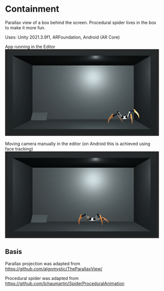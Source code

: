 # Containment

Parallax view of a box behind the screen. 
Procedural spider lives in the box to make it more fun.

Uses: Unity 2021.3.9f1, ARFoundation, Android (AR Core)

App running in the Editor
![App running in Editor](/screenshot.gif?raw=true)

Moving camera manually in the editor (on Android this is achieved using face tracking)
![App running in Editor while manually moving camera](/screenshot2.gif?raw=true)

## Basis

Parallax projection was adapted from
https://github.com/algomystic/TheParallaxView/

Procedural spider was adapted from
https://github.com/lchaumartin/SpiderProceduralAnimation

